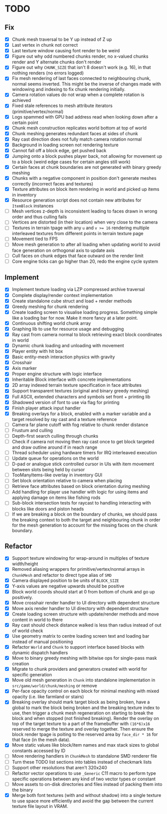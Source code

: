 # TODO

## Fix

* [X]  Chunk mesh traversal to be Y up instead of Z up
* [X]  Last vertex in chunk not correct
* [X]  Last texture window causing font render to be weird
* [X]  Figure out why odd numbered chunks render, no x-valued chunks render and Y alternate chunks don't render
* [X]  Figure out why `CHUNK_SIZE` that isn't 8 doesn't work (e.g. 16), in that nothing renders (no errors logged)
* [X]  Fix mesh rendering of last faces connected to neighbouring chunk, normal seems inverted.  This might be the inverse of changes made with windowing and indexing to fix chunk rendering initially.
* [X]  Camera rotation values do not wrap when a complete rotation is achieved
* [X]  Fixed stale references to mesh attribute iterators (primitive/vertex/normal)
* [X]  Logs spammed with GPU bad address read when looking down after a certain point
* [X]  Chunk mesh construction replicates world bottom at top of world
* [X]  Chunk meshing generates redundant faces at sides of chunk
* [X]  Ray cast direction does not fully match camera rotation normal
* [X]  Background in loading screen not rendering texture
* [X]  Cannot fall off a block edge, get pushed back
* [X]  Jumping onto a block pushes player back, not allowing for movement up to a block (weird edge cases for certain angles still work)
* [X]  Certain faces at chunk boundaries are not generated with binary greedy meshing
* [X]  Chunks with a negative component in position don't generate meshes correctly (incorrect faces and textures)
* [X]  Texture attributes on block item rendering in world and picked up items in inventory
* [X]  Resource generation script does not contain new attributes for `ItemBlock` instances
* [ ]  Mesh vertices z-depth is inconsistent leading to faces drawn in wrong order and thus culling fails
* [ ]  Vertices are distorted (in their location) when very close to the camera
* [ ]  Textures in terrain tpage with any `u` and `v >= 16` rendering multiple interleaved textures from different points in terrain texture page
* [ ]  Movement tied to FPS
* [ ]  Move mesh generation to after all loading when updating world to avoid face generation on orthogonal axis to update axis
* [ ]  Cull faces on chunk edges that face outward on the render limit
* [ ]  Core engine ticks can go higher than 20, redo the engine cycle system

## Implement

* [X]  Implement texture loading via LZP compressed archive traversal
* [X]  Complete display/render context implementation
* [X]  Create standalone cube struct and load + render methods
* [X]  Greedy meshing for chunk rendering
* [X]  Create loading screen to visualise loading progress. Something simple like a loading bar for now. Make it more fancy at a later point.
* [X]  Continuous shifting world chunk array
* [X]  Graphing lib to use for resource usage and debugging
* [X]  Ray cast from camera normal to block retrieving exact block coordinates in world
* [X]  Dynamic chunk loading and unloading with movement
* [X]  Player entity with hit box
* [X]  Basic entity-mesh interaction physics with gravity
* [X]  Crosshair
* [X]  Axis marker
* [X]  Proper engine structure with logic interface
* [X]  Inheritable Block interface with concrete implementations
* [X]  2D array indexed terrain texture specification in face attributes
* [X]  Support transparent textures (original and binary greedy meshing)
* [X]  Full ASCII, extended characters and symbols set front + printing lib
* [X]  Shadowed version of font to use via flag for printing
* [X]  Finish player attack input handler
* [X]  Breaking overlays for a block, enabled with a marker variable and a target resolved by ray cast and a texture reference
* [ ]  Camera far plane cutoff with fog relative to chunk render distance
* [ ]  Frustum and culling
* [ ]  Depth-first search culling through chunks
* [ ]  Check if camera not moving then ray cast once to get block targeted and draw outline around if in reach range
* [ ]  Thread scheduler using hardware timers for IRQ interleaved execution
* [ ]  Update queue for operations on the world
* [ ]  D-pad or analogue stick controlled cursor in UIs with item movement between slots being held by cursor
* [ ]  TooManyItems-like overlay in inventory GUI
* [ ]  Set block orientation relative to camera when placing
* [ ]  Retrieve face attributes based on block orientation during meshing
* [ ]  Add handling for player use handler with logic for using items and applying damage on items like fishing rods
* [ ]  Sub-block intersection tests for raycast to handling interacting with blocks like doors and piston heads
* [ ]  If we are breaking a block on the boundary of chunks, we should pass the breaking context to both the target and neighbouring chunk in order for the mesh generation to account for the missing faces on the chunk boundary.

## Refactor

* [X]  Support texture windowing for wrap-around in multiples of texture width/height
* [X]  Removed aliasing wrappers for primitive/vertex/normal arrays in `ChunkMesh` and refactor to direct type alias of `SMD`
* [X]  Camera displayed position to be units of `BLOCK_SIZE`
* [X]  Y-axis values are negative upwards should be positive
* [X]  Block world coords should start at 0 from bottom of chunk and go up positively.
* [X]  Move crosshair render handler to UI directory with dependent structure
* [X]  Move axis render handler to UI directory with dependent structure
* [X]  Create loading screen structure with update/render methods and move content in world to there
* [X]  Ray cast should check distance walked is less than radius instead of out of world check
* [X]  Use geometry matrix to centre loading screen text and loading bar instead of manual positioning
* [X]  Refactor `World` and `Chunk` to support interface based blocks with dynamic dispatch handlers
* [X]  Move to binary greedy meshing with bitwise ops for single-pass mask creation
* [X]  Migrate to chunk providers and generators created with world for specific generation
* [X]  Move old mesh generation in `Chunk` into standalone implementation in `src/game/world/chunk/meshing` or remove
* [X]  Per-face opacity control on each block for minimal meshing with mixed opacity (i.e. like farmland or stairs)
* [X]  Breaking overlay should mark target block as being broken, have a global to mark the block being broken and the breaking texture index to use, then trigger a chunk mesh regeneration on starting to break the block and when stopped (not finished breaking). Render the overlay on top of the target texture to a part of the framebuffer with `(16*6)x16` reserved to merge the texture and overlay together. Then ensure the block render tpage is poiting to the reserved area by `face_dir * 16` for that face (in the mesh data).
* [X]  Move static values like block/item names and max stack sizes to global constants accessed by ID
* [ ]  Move rendering handlers in `ChunkMesh` to standalone SMD renderer file
* [ ]  Turn these TODO list sections into tables instead of checkmark lists
* [ ]  Support other resolutions that aren't 320x240
* [ ]  Refactor vector operations to use `_Generic` C11 macro to perform type specific operations between any kind of two vector types or constant
* [ ]  Move assets to on-disk directories and files instead of packing them into the binary
* [X]  Merge both font textures (with and without shadow) into a single texture to use space more efficiently and avoid the gap between the current texture file layout in VRAM.
